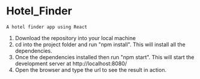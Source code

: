 # Hotel_Finder

    A hotel finder app using React


1)  Download the repository into your local machine 
2)  cd into the project folder and run "npm install". This will install all the dependencies. 
3)  Once the dependencies installed then run "npm start". This will start the development server at http://localhost:8080/ 
4)  Open the browser and type the url to see the result in action.
